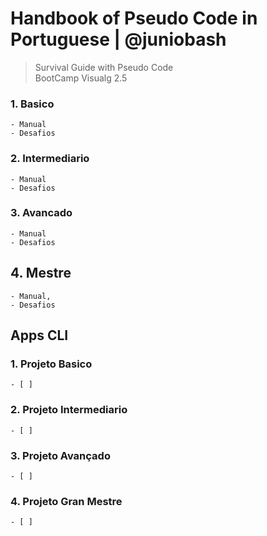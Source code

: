 # Handbook of Pseudo Code in Portuguese | @juniobash
> Survival Guide with Pseudo Code &nbsp;  
> BootCamp Visualg 2.5

### 1. Basico
    - Manual 
    - Desafios
    
### 2. Intermediario
    - Manual 
    - Desafios
    
### 3. Avancado
    - Manual
    - Desafios
    
## 4. Mestre
    - Manual, 
    - Desafios

## Apps CLI

### 1. Projeto Basico
    - [ ] 
### 2. Projeto Intermediario
    - [ ] 
### 3. Projeto Avançado 
    - [ ] 
### 4. Projeto Gran Mestre
    - [ ] 
